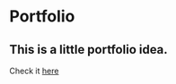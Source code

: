 # Portfolio
## This is a little portfolio idea.
Check it [here](https://rawcdn.githack.com/pipe2442/Portfolio/fd3ab3806124be4c67d4fb020e0a8ed8393380f5/index.html)
